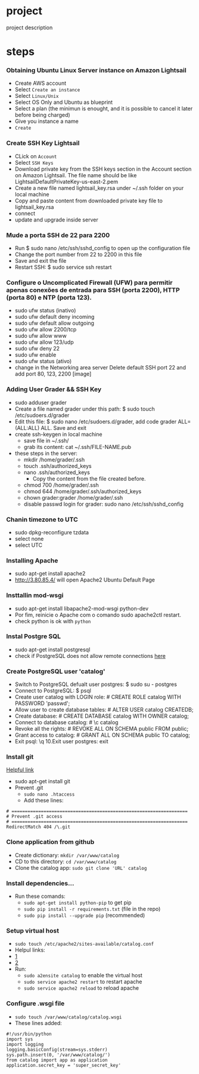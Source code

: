 # project
project description

# steps

### Obtaining Ubuntu Linux Server instance on Amazon Lightsail
- Create AWS account
- Select `Create an instance`
- Select `Linux/Unix`
- Select OS Only and Ubuntu as blueprint
- Select a plan (the minimun is enought, and it is possible to cancel it later before being charged)
- Give you instance a name
- `Create`

### Create SSH Key Lightsail
- CLick on `Account`
- Select `SSH Keys`
- Download private key from the SSH keys section in the Account section on Amazon Lightsail. The file name should be like LightsailDefaultPrivateKey-us-east-2.pem
- Create a new file named lightsail_key.rsa under ~/.ssh folder on your local machine
- Copy and paste content from downloaded private key file to lightsail_key.rsa
- connect
- update and upgrade inside server

### Mude a porta SSH de 22 para 2200
- Run $ sudo nano /etc/ssh/sshd_config to open up the configuration file
- Change the port number from 22 to 2200 in this file
- Save and exit the file
- Restart SSH: $ sudo service ssh restart

### Configure o Uncomplicated Firewall (UFW) para permitir apenas conexões de entrada para SSH (porta 2200), HTTP (porta 80) e NTP (porta 123).
- sudo ufw status (inativo)
- sudo ufw default deny incoming
- sudo ufw default allow outgoing
- sudo ufw allow 2200/tcp
- sudo ufw allow www
- sudo ufw allow 123/udp
- sudo ufw deny 22
- sudo ufw enable
- sudo ufw status (ativo)
- change in the Networking area server Delete default SSH port 22 and add port 80, 123, 2200 [image]

### Adding User Grader && SSH Key
- sudo adduser grader
- Create a file named grader under this path: $ sudo touch /etc/sudoers.d/grader
- Edit this file: $ sudo nano /etc/sudoers.d/grader, add code grader ALL=(ALL:ALL) ALL. Save and exit
- create ssh-keygen in local machine
    - save file in ~/.ssh/
    - grab its content: cat ~/.ssh/FILE-NAME.pub
- these steps in the server:
    - mkdir /home/grader/.ssh
    - touch .ssh/authorized_keys
    - nano .ssh/authorized_keys
        - Copy the content from the file created before.
    - chmod 700 /home/grader/.ssh
    - chmod 644 /home/grader/.ssh/authorized_keys
    - chown grader:grader /home/grader/.ssh
    - disable passwd login for grader: sudo nano /etc/ssh/sshd_config

### Chanin timezone to UTC
- sudo dpkg-reconfigure tzdata
- select none
- select UTC

### Installing Apache

- sudo apt-get install apache2
- http://3.80.85.4/ will open Apache2 Ubuntu Default Page

### Insttallin mod-wsgi
- sudo apt-get install libapache2-mod-wsgi python-dev
- Por fim, reinicie o Apache com o comando sudo apache2ctl restart.
- check python is ok with `python`

### Instal Postgre SQL
- sudo apt-get install postgresql
- check if PostgreSQL does not allow remote connections [here](https://www.postgresql.org/docs/9.1/auth-pg-hba-conf.html)

### Create PostgreSQL user 'catalog'
- Switch to PostgreSQL defualt user postgres: $ sudo su - postgres
- Connect to PostgreSQL: $ psql
- Create user catalog with LOGIN role: # CREATE ROLE catalog WITH PASSWORD 'passwd';
- Allow user to create database tables: # ALTER USER catalog CREATEDB;
- Create database: # CREATE DATABASE catalog WITH OWNER catalog;
- Connect to database catalog: # \c catalog
- Revoke all the rights: # REVOKE ALL ON SCHEMA public FROM public;
- Grant access to catalog: # GRANT ALL ON SCHEMA public TO catalog;
- Exit psql: \q 10.Exit user postgres: exit

### Install git
[Helpful link](https://davidegan.me/hide-git-repos-on-public-sites/)
- sudo apt-get install git
- Prevent .git
    - `sudo nano .htaccess`
    - Add these lines: 
```
# ==================================================================
# Prevent .git access
# ==================================================================
RedirectMatch 404 /\.git
```

### Clone application from github
- Create dictionary: `mkdir /var/www/catalog`
- CD to this directory: `cd /var/www/catalog`
- Clone the catalog app: `sudo git clone 'URL' catalog`

### Install dependencies...
- Run these comands:
    - `sudo apt-get install python-pip` to get pip
    - `sudo pip install -r requirements.txt` (file in the repo)
    - `sudo pip install --upgrade pip` (recommended)

### Setup virtual host
- `sudo touch /etc/apache2/sites-available/catalog.conf`
- Helpul links:
- [1](https://www.digitalocean.com/community/tutorials/como-configurar-apache-virtual-hosts-no-ubuntu-14-04-lts-pt)
- [2](http://flask.pocoo.org/docs/0.12/deploying/mod_wsgi/)
- Run:
    - `sudo a2ensite catalog` to enable the virtual host
    - `sudo service apache2 restart` to restart apache
    - `sudo service apache2 reload` to reload apache

### Configure .wsgi file
- `sudo touch /var/www/catalog/catalog.wsgi`
- These lines added:
```
#!/usr/bin/python
import sys
import logging
logging.basicConfig(stream=sys.stderr)
sys.path.insert(0, '/var/www/catalog/')
from catalog import app as application
application.secret_key = 'super_secret_key'
```

